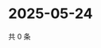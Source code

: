 # 2025-05-24

共 0 条

<!-- BEGIN ZHIHUVIDEO -->
<!-- 最后更新时间 Sat May 24 2025 21:20:43 GMT+0800 (China Standard Time) -->

<!-- END ZHIHUVIDEO -->
